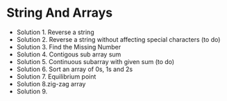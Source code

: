 # String And Arrays

* Solution 1. Reverse a string
* Solution 2. Reverse a string without affecting special characters (to do)
* Solution 3. Find the Missing Number
* Solution 4. Contigous sub array sum
* Solution 5. Continuous subarray with given sum (to do)
* Solution 6. Sort an array of 0s, 1s and 2s
* Solution 7. Equilibrium point
* Solution 8.zig-zag array
* Solution 9. 